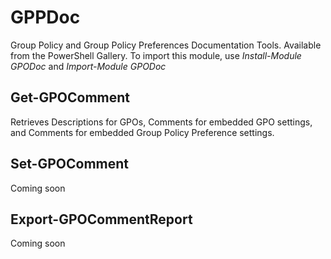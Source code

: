 # GPPDoc
Group Policy and Group Policy Preferences Documentation Tools.
Available from the PowerShell Gallery. To import this module, use _Install-Module GPODoc_ and _Import-Module GPODoc_

## Get-GPOComment
Retrieves Descriptions for GPOs, Comments for embedded GPO settings, and Comments for embedded Group Policy Preference settings.

## Set-GPOComment
Coming soon

## Export-GPOCommentReport
Coming soon
